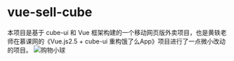 # vue-sell-cube
本项目是基于 cube-ui 和 Vue 框架构建的一个移动网页版外卖项目，也是黄轶老师在慕课网的《Vue.js2.5 + cube-ui 重构饿了么App》项目进行了一点微小改动的项目。
![购物小球](https://github.com/xmx134/vue-sell-demo/blob/master/image/ball.gif)
